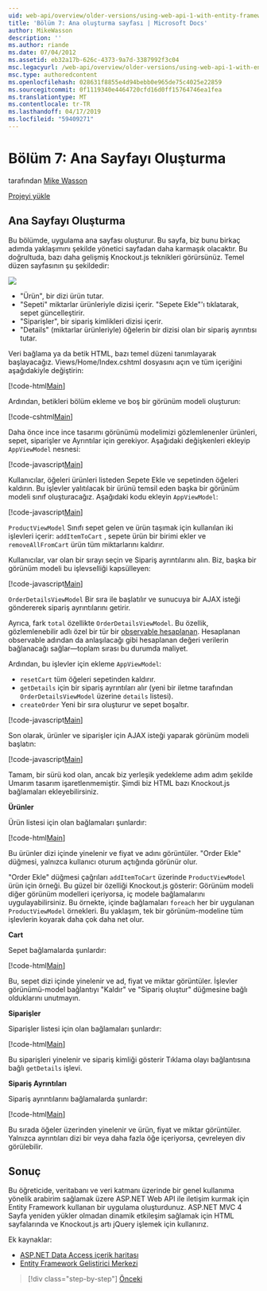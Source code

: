 ```yaml
---
uid: web-api/overview/older-versions/using-web-api-1-with-entity-framework-5/using-web-api-with-entity-framework-part-7
title: 'Bölüm 7: Ana oluşturma sayfası | Microsoft Docs'
author: MikeWasson
description: ''
ms.author: riande
ms.date: 07/04/2012
ms.assetid: eb32a17b-626c-4373-9a7d-3387992f3c04
msc.legacyurl: /web-api/overview/older-versions/using-web-api-1-with-entity-framework-5/using-web-api-with-entity-framework-part-7
msc.type: authoredcontent
ms.openlocfilehash: 028631f8855e4d94bebb0e965de75c4025e22859
ms.sourcegitcommit: 0f1119340e4464720cfd16d0ff15764746ea1fea
ms.translationtype: MT
ms.contentlocale: tr-TR
ms.lasthandoff: 04/17/2019
ms.locfileid: "59409271"
---
```

# <a name="part-7-creating-the-main-page"></a>Bölüm 7: Ana Sayfayı Oluşturma

tarafından [Mike Wasson](https://github.com/MikeWasson)

[Projeyi yükle](http://code.msdn.microsoft.com/ASP-NET-Web-API-with-afa30545)

## <a name="creating-the-main-page"></a>Ana Sayfayı Oluşturma

Bu bölümde, uygulama ana sayfası oluşturur. Bu sayfa, biz bunu birkaç adımda yaklaşımını şekilde yönetici sayfadan daha karmaşık olacaktır. Bu doğrultuda, bazı daha gelişmiş Knockout.js teknikleri görürsünüz. Temel düzen sayfasının şu şekildedir:

![](using-web-api-with-entity-framework-part-7/_static/image1.png)

- "Ürün", bir dizi ürün tutar.
- "Sepeti" miktarlar ürünleriyle dizisi içerir. "Sepete Ekle"'ı tıklatarak, sepet güncelleştirir.
- "Siparişler", bir sipariş kimlikleri dizisi içerir.
- "Details" (miktarlar ürünleriyle) öğelerin bir dizisi olan bir sipariş ayrıntısı tutar.

Veri bağlama ya da betik HTML, bazı temel düzeni tanımlayarak başlayacağız. Views/Home/Index.cshtml dosyasını açın ve tüm içeriğini aşağıdakiyle değiştirin:

[!code-html[Main](using-web-api-with-entity-framework-part-7/samples/sample1.html)]

Ardından, betikleri bölüm ekleme ve boş bir görünüm modeli oluşturun:

[!code-cshtml[Main](using-web-api-with-entity-framework-part-7/samples/sample2.cshtml)]

Daha önce ince ince tasarımı görünümü modelimizi gözlemlenenler ürünleri, sepet, siparişler ve Ayrıntılar için gerekiyor. Aşağıdaki değişkenleri ekleyip `AppViewModel` nesnesi:

[!code-javascript[Main](using-web-api-with-entity-framework-part-7/samples/sample3.js)]

Kullanıcılar, öğeleri ürünleri listeden Sepete Ekle ve sepetinden öğeleri kaldırın. Bu işlevler yalıtılacak bir ürünü temsil eden başka bir görünüm modeli sınıf oluşturacağız. Aşağıdaki kodu ekleyin `AppViewModel`:

[!code-javascript[Main](using-web-api-with-entity-framework-part-7/samples/sample4.js?highlight=4)]

`ProductViewModel` Sınıfı sepet gelen ve ürün taşımak için kullanılan iki işlevleri içerir: `addItemToCart` , sepete ürün bir birimi ekler ve `removeAllFromCart` ürün tüm miktarlarını kaldırır.

Kullanıcılar, var olan bir sırayı seçin ve Sipariş ayrıntılarını alın. Biz, başka bir görünüm modeli bu işlevselliği kapsülleyen:

[!code-javascript[Main](using-web-api-with-entity-framework-part-7/samples/sample5.js?highlight=4)]

`OrderDetailsViewModel` Bir sıra ile başlatılır ve sunucuya bir AJAX isteği göndererek sipariş ayrıntılarını getirir.

Ayrıca, fark `total` özellikte `OrderDetailsViewModel`. Bu özellik, gözlemlenebilir adlı özel bir tür bir [observable hesaplanan](http://knockoutjs.com/documentation/computedObservables.html). Hesaplanan observable adından da anlaşılacağı gibi hesaplanan değeri verilerin bağlanacağı sağlar&#8212;toplam sırası bu durumda maliyet.

Ardından, bu işlevler için ekleme `AppViewModel`:

- `resetCart` tüm öğeleri sepetinden kaldırır.
- `getDetails` için bir sipariş ayrıntıları alır (yeni bir iletme tarafından `OrderDetailsViewModel` üzerine `details` listesi).
- `createOrder` Yeni bir sıra oluşturur ve sepet boşaltır.


[!code-javascript[Main](using-web-api-with-entity-framework-part-7/samples/sample6.js?highlight=4)]

Son olarak, ürünler ve siparişler için AJAX isteği yaparak görünüm modeli başlatın:

[!code-javascript[Main](using-web-api-with-entity-framework-part-7/samples/sample7.js)]

Tamam, bir sürü kod olan, ancak biz yerleşik yedekleme adım adım şekilde Umarım tasarım işaretlenmemiştir. Şimdi biz HTML bazı Knockout.js bağlamaları ekleyebilirsiniz.

**Ürünler**

Ürün listesi için olan bağlamaları şunlardır:

[!code-html[Main](using-web-api-with-entity-framework-part-7/samples/sample8.html)]

Bu ürünler dizi içinde yinelenir ve fiyat ve adını görüntüler. "Order Ekle" düğmesi, yalnızca kullanıcı oturum açtığında görünür olur.

"Order Ekle" düğmesi çağrıları `addItemToCart` üzerinde `ProductViewModel` ürün için örneği. Bu güzel bir özelliği Knockout.js gösterir: Görünüm modeli diğer görünüm modelleri içeriyorsa, iç modele bağlamalarını uygulayabilirsiniz. Bu örnekte, içinde bağlamaları `foreach` her bir uygulanan `ProductViewModel` örnekleri. Bu yaklaşım, tek bir görünüm-modeline tüm işlevlerin koyarak daha çok daha net olur.

**Cart**

Sepet bağlamalarda şunlardır:

[!code-html[Main](using-web-api-with-entity-framework-part-7/samples/sample9.html)]

Bu, sepet dizi içinde yinelenir ve ad, fiyat ve miktar görüntüler. İşlevler görünümü-model bağlantıyı "Kaldır" ve "Sipariş oluştur" düğmesine bağlı olduklarını unutmayın.

**Siparişler**

Siparişler listesi için olan bağlamaları şunlardır:

[!code-html[Main](using-web-api-with-entity-framework-part-7/samples/sample10.html)]

Bu siparişleri yinelenir ve sipariş kimliği gösterir Tıklama olayı bağlantısına bağlı `getDetails` işlevi.

**Sipariş Ayrıntıları**

Sipariş ayrıntılarını bağlamalarda şunlardır:

[!code-html[Main](using-web-api-with-entity-framework-part-7/samples/sample11.html)]

Bu sırada öğeler üzerinden yinelenir ve ürün, fiyat ve miktar görüntüler. Yalnızca ayrıntıları dizi bir veya daha fazla öğe içeriyorsa, çevreleyen div görülebilir.

## <a name="conclusion"></a>Sonuç

Bu öğreticide, veritabanı ve veri katmanı üzerinde bir genel kullanıma yönelik arabirim sağlamak üzere ASP.NET Web API ile iletişim kurmak için Entity Framework kullanan bir uygulama oluşturdunuz. ASP.NET MVC 4 Sayfa yeniden yükler olmadan dinamik etkileşim sağlamak için HTML sayfalarında ve Knockout.js artı jQuery işlemek için kullanırız.

Ek kaynaklar:

- [ASP.NET Data Access içerik haritası](https://msdn.microsoft.com/library/6759sth4.aspx)
- [Entity Framework Geliştirici Merkezi](https://msdn.microsoft.com/data/ef)

> [!div class="step-by-step"]
> [Önceki](using-web-api-with-entity-framework-part-6.md)
